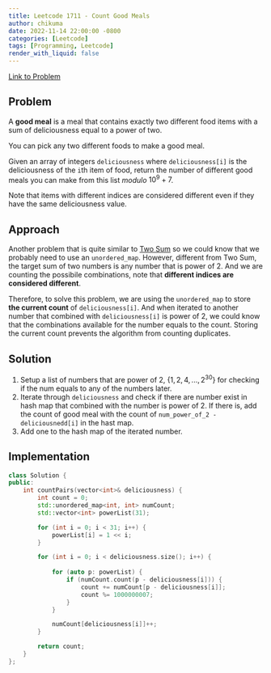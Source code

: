 ```yaml
---
title: Leetcode 1711 - Count Good Meals 
author: chikuma
date: 2022-11-14 22:00:00 -0800
categories: [Leetcode]
tags: [Programming, Leetcode]
render_with_liquid: false
---
```


[Link to Problem](https://leetcode.com/problems/count-good-meals/description/)

## Problem

A **good meal** is a meal that contains exactly two different food items with a
sum of deliciousness equal to a power of two.

You can pick any two different foods to make a good meal.

Given an array of integers `deliciousness` where `deliciousness[i]` is the
deliciousness of the `i`​​​​​​th​​​​​​​​ item of food, return the number of different good
meals you can make from this list *modulo* $10^9 + 7$.

Note that items with different indices are considered different even if they
have the same deliciousness value.

## Approach

Another problem that is quite similar to 
[Two Sum](https://leetcode.com/problems/two-sum/) so we could know that we
probably need to use an `unordered_map`. However, different from Two Sum, the
target sum of two numbers is any number that is power of 2. And we are counting
the possibile combinations, note that **different indices are considered
different**.

Therefore, to solve this problem, we are using the `unordered_map` to store
**the current count** of `deliciousness[i]`. And when iterated to another number
that combined with `deliciousness[i]` is power of 2, we could know that the
combinations available for the number equals to the count. Storing the current
count prevents the algorithm from counting duplicates.

## Solution

1. Setup a list of numbers that are power of 2, {$1, 2, 4, ..., 2^{30}$} for
checking if the num equals to any of the numbers later.
2. Iterate through `deliciousness` and check if there are number exist in hash
map that combined with the number is power of 2. If there is, add the count of
good meal with the count of `num_power_of_2 - deliciousnedd[i]` in the hast map.
3. Add one to the hash map of the iterated number.

## Implementation

```cpp
class Solution {
public:
    int countPairs(vector<int>& deliciousness) {
        int count = 0;
        std::unordered_map<int, int> numCount;
        std::vector<int> powerList(31);

        for (int i = 0; i < 31; i++) {
            powerList[i] = 1 << i;
        }

        for (int i = 0; i < deliciousness.size(); i++) {
            
            for (auto p: powerList) {
                if (numCount.count(p - deliciousness[i])) {
                    count += numCount[p - deliciousness[i]];
                    count %= 1000000007;
                }
            }

            numCount[deliciousness[i]]++;
        }

        return count;
    }
};
```